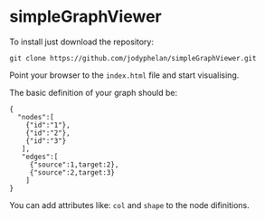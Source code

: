 # simpleGraphViewer

To install just download the repository:
```
git clone https://github.com/jodyphelan/simpleGraphViewer.git
```
Point your browser to the ```index.html``` file and start visualising.

The basic definition of your graph should be:
```
{
  "nodes":[
    {"id":"1"},
    {"id":"2"},
    {"id":"3"}
   ],
   "edges":[
     {"source":1,target:2},
     {"source":2,target:3}
    ]
}
```

You can add attributes like: ```col``` and ```shape``` to the node difinitions.
